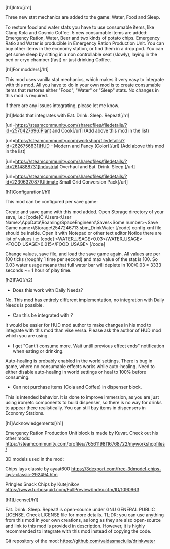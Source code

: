 [h1]Intro[/h1]

Three new stat mechanics are added to the game: Water, Food and Sleep.

To restore food and water stats you have to use consumable items, like Clang Kola and Cosmic Coffee.
5 new consumable items are added: Emergency Ration, Water, Beer and two kinds of potato chips.
Emergency Ratio and Water is producible in Emergency Ration Production Unit.
You can buy other items in the economy station, or find them in a drop pod.
You can get some sleep by sitting in a non controllable seat (slowly), laying in the bed or cryo chamber (fast) or just drinking Coffee.


[h1]For modders[/h1]

This mod uses vanilla stat mechanics, which makes it very easy to integrate with this mod. 
All you have to do in your own mod is to create consumable items that restores either "Food", "Water" or "Sleep" stats. No changes in this mod is required. 

If there are any issues integrating, please let me know.


[h1]Mods that integrates with Eat. Drink. Sleep. Repeat![/h1]

[url=https://steamcommunity.com/sharedfiles/filedetails/?id=2570427696]Plant and Cook[/url] 
(Add above this mod in the list)

[url=https://steamcommunity.com/workshop/filedetails/?id=2626756831]HUD - Modern and Fancy (Color)[/url]
(Add above this mod in the list)

[url=https://steamcommunity.com/sharedfiles/filedetails/?id=2614888731]Industrial Overhaul and Eat. Drink. Sleep.[/url]

[url=https://steamcommunity.com/sharedfiles/filedetails/?id=2230632087]Ultimate Small Grid Conversion Pack[/url]


[h1]Configuration[/h1]

This mod can be configured per save game:

Create and save game with this mod added.
Open Storage directory of your save, i.e.: 
[code]C:\Users\<User Name>\AppData\Roaming\SpaceEngineers\Saves\<Some number>\<Save Game name>\Storage\2547246713.sbm_DrinkWater
[/code]
config.xml file should be inside. 
Open it with Notepad or other text editor
Notice there are list of values i.e:
[code]  <WATER_USAGE>0.03</WATER_USAGE>
  <FOOD_USAGE>0.015</FOOD_USAGE>
[/code]

Change values, save file, and load the save game again.
All values are per 100 ticks (roughly 1 time per second) and max value of the stat is 100.
So 0.03 water usage means that full water bar will deplete in 100/0.03 = 3333 seconds ~= 1 hour of play time.


[h2]FAQ[/h2]

- Does this work with Daily Needs?

No. This mod has entirely different implementation, no integration with Daily Needs is possible.

- Can this be integrated with <some HUD mod>?

It would be easier for HUD mod author to make changes in his mod to integrate with this mod than vise versa. Please ask the author of HUD mod which you are using.

- I get "Cant't consume more. Wait untill previous effect ends" notification when eating or drinking.

Auto-healing is probably enabled in the world settings. There is bug in game, where no consumable effects works while auto-healing. Need to either disable auto-healing in world settings or heal to 100% before consuming.

- Can not purchase items (Cola and Coffee) in dispenser block.

This is intended behavior. It is done to improve immersion, as you are just using iron/etc components to build dispenser, so there is no way for drinks to appear there realistically. You can still buy items in dispensers in Economy Stations.


[h1]Acknowledgements[/h1]

Emergency Ration Production Unit block is made by Kuvat. Check out his other mods:
https://steamcommunity.com/profiles/76561198116768722/myworkshopfiles/

3D models used in the mod:

Chips lays classic by ayaat600
https://3dexport.com/free-3dmodel-chips-lays-classic-292494.htm

Prlngles Snack Chips by Kutejnikov
https://www.turbosquid.com/FullPreview/Index.cfm/ID/1090963


[h1]License[/h1]

Eat. Drink. Sleep. Repeat! is open-source under GNU GENERAL PUBLIC LICENSE. Check LICENSE file for more details. 
TL;DR: you can use anything from this mod in your own creations, as long as they are also open-source and link to this mod is provided in description. 
However, it is highly recommended to integrate with this mod instead of copying the code.

Git repository of the mod: https://github.com/vaidasmaciulis/drinkwater